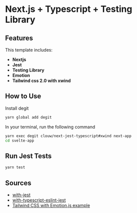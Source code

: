 # Next.js + Typescript + Testing Library

## Features

This template includes:

- **Nextjs**
- **Jest**
- **Testing Library**
- **Emotion**
- **Tailwind css 2.0 with xwind**

## How to Use

Install degit

```bash
yarn global add degit
```

In your terminal, run the following command

```bash
yarn exec degit clouw/next-jest-typescript#xwind next-app
cd svelte-app
```

## Run Jest Tests

```bash
yarn test
```

## Sources

- [with-jest](https://github.com/vercel/next.js/tree/canary/examples/with-jest)
- [with-typescript-eslint-jest](https://github.com/vercel/next.js/tree/canary/examples/with-typescript-eslint-jest)
- [Tailwind CSS with Emotion.js example](https://github.com/vercel/next.js/tree/canary/examples/with-tailwindcss-emotion)
